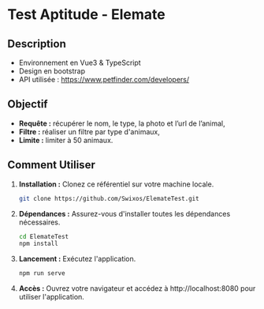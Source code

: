 # Test Aptitude - Elemate

## Description

- Environnement en Vue3 & TypeScript
- Design en bootstrap
- API utilisée : https://www.petfinder.com/developers/

## Objectif

- **Requête :** récupérer le nom, le type, la photo et l’url de l’animal,
- **Filtre :** réaliser un filtre par type d'animaux,
- **Limite :** limiter à 50 animaux.

## Comment Utiliser

1. **Installation :** Clonez ce référentiel sur votre machine locale.

   ```bash
   git clone https://github.com/Swixos/ElemateTest.git
   ```
   
2. **Dépendances :** Assurez-vous d'installer toutes les dépendances nécessaires.

   ```bash
   cd ElemateTest
   npm install
   ```

3. **Lancement :** Exécutez l'application.

   ```bash
   npm run serve
   ```

4. **Accès :** Ouvrez votre navigateur et accédez à http://localhost:8080 pour utiliser l'application.
